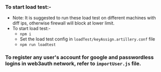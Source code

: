 

### To start load test:-

- Note: It is suggested to run these load test on different machines with diff ips, otherwise firewall will block at lower limit.
- To start load test:-
    - `npm i`
    - Set the load test config in `loadTest/keyAssign.artillery.conf` file
    - `npm run loadtest`


### To register any user's account for google and passwordless logins in web3auth network, refer to `importUser.js` file.


